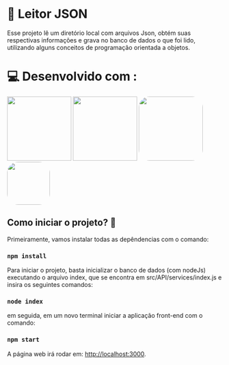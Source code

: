 # :monocle_face: Leitor JSON 

Esse projeto lê um diretório local com arquivos Json, obtém suas respectivas informações e grava no banco de dados o que foi lido, utilizando alguns conceitos de programação orientada a objetos.

# :computer: Desenvolvido com :

<div>  
  <img src="https://user-images.githubusercontent.com/77861206/107676832-57368c00-6c78-11eb-9288-cd933e208229.png" width="150px">
  <img src="https://marcas-logos.net/wp-content/uploads/2020/11/MySQL-logo.png" width="150px">
  <img src="https://www.luiztools.com.br/wp-content/uploads/2020/06/reactJS.png" style="border-radius: 25px;" width="150px">
  <img src="https://upload.wikimedia.org/wikipedia/commons/thumb/9/99/Unofficial_JavaScript_logo_2.svg/480px-Unofficial_JavaScript_logo_2.svg.png" style="border-radius: 25px;" width="100px">
  
</div>

## Como iniciar o projeto? :thinking:

Primeiramente, vamos instalar todas as depêndencias com o comando: 
### `npm install`

Para iniciar o projeto, basta inicializar o banco de dados (com nodeJs) executando o arquivo index, que se encontra em src/API/services/index.js e insira os seguintes comandos:

### `node index`

em seguida, em um novo terminal iniciar a aplicação front-end com o comando:

### `npm start`

A página web irá rodar em: [http://localhost:3000](http://localhost:3000).

